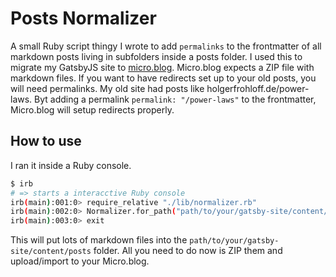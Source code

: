 # Posts Normalizer

A small Ruby script thingy I wrote to add `permalinks` to the frontmatter of all markdown posts living in subfolders inside a posts folder.
I used this to migrate my GatsbyJS site to [micro.blog](https://micro.blog).
Micro.blog expects a ZIP file with markdown files. If you want to have redirects set up to your old posts, you will need permalinks.
My old site had posts like holgerfrohloff.de/power-laws. Byt adding a permalink `permalink: "/power-laws"` to the frontmatter, Micro.blog will setup redirects properly.

## How to use

I ran it inside a Ruby console. 

```bash
$ irb
# => starts a interacctive Ruby console
irb(main):001:0> require_relative "./lib/normalizer.rb"
irb(main):002:0> Normalizer.for_path("path/to/your/gatsby-site/content/posts")
irb(main):003:0> exit
```

This will put lots of markdown files into the `path/to/your/gatsby-site/content/posts` folder. All you need to do now is ZIP them and upload/import to your Micro.blog.
